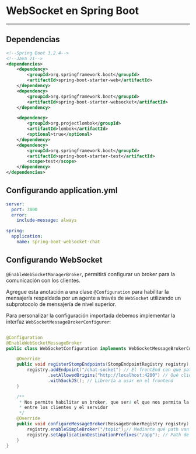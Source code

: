 # WebSocket en Spring Boot

--- 

## Dependencias

````xml
<!--Spring Boot 3.2.4-->
<!--Java 21-->
<dependencies>
    <dependency>
        <groupId>org.springframework.boot</groupId>
        <artifactId>spring-boot-starter-web</artifactId>
    </dependency>
    <dependency>
        <groupId>org.springframework.boot</groupId>
        <artifactId>spring-boot-starter-websocket</artifactId>
    </dependency>

    <dependency>
        <groupId>org.projectlombok</groupId>
        <artifactId>lombok</artifactId>
        <optional>true</optional>
    </dependency>
    <dependency>
        <groupId>org.springframework.boot</groupId>
        <artifactId>spring-boot-starter-test</artifactId>
        <scope>test</scope>
    </dependency>
</dependencies>
````

## Configurando application.yml

````yml
server:
  port: 3000
  error:
    include-message: always

spring:
  application:
    name: spring-boot-websocket-chat
````

## Configurando WebSocket

`@EnableWebSocketManagerBroker`, permitirá configurar un broker para la comunicación con los clientes.

Agregue esta anotación a una clase `@Configuration` para habilitar la mensajería respaldada por un agente a través de
`WebSocket` utilizando un subprotocolo de mensajería de nivel superior.

Para personalizar la configuración importada debemos implementar la interfaz `WebSocketMessageBrokerConfigurer`:

````java

@Configuration
@EnableWebSocketMessageBroker
public class WebSocketConfiguration implements WebSocketMessageBrokerConfigurer {

    @Override
    public void registerStompEndpoints(StompEndpointRegistry registry) {
        registry.addEndpoint("/chat-socket") // El frontEnd con qué path va a conectarse a mi servidor socket
                .setAllowedOrigins("http://localhost:4200") // Qué clientes pueden conectarse a este endpoint
                .withSockJS(); // Librería a usar en el frontend
    }

    /**
     * Nos permite habilitar un broker, que será el que nos permita la comunicación
     * entre los clientes y el servidor
     */
    @Override
    public void configureMessageBroker(MessageBrokerRegistry registry) {
        registry.enableSimpleBroker("/topic");// Mediante qué path van a ingresar a este broker
        registry.setApplicationDestinationPrefixes("/app"); // Path de destino de mensajes, por dónde la aplicación va a estar destinando los mensajes
    }
}
````
